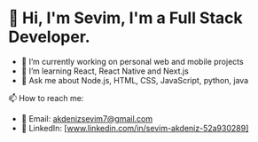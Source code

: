 # 👋 Hi, I'm Sevim, I'm a Full Stack Developer.  


- 🔭 I’m currently working on personal web and mobile projects
- 🌱 I’m learning React, React Native and Next.js
- 💬 Ask me about Node.js, HTML, CSS, JavaScript, python, java
 
 📫 How to reach me:  
  - 📧 Email: akdenizsevim7@gmail.com
  - 💼 LinkedIn: [www.linkedin.com/in/sevim-akdeniz-52a930289]
